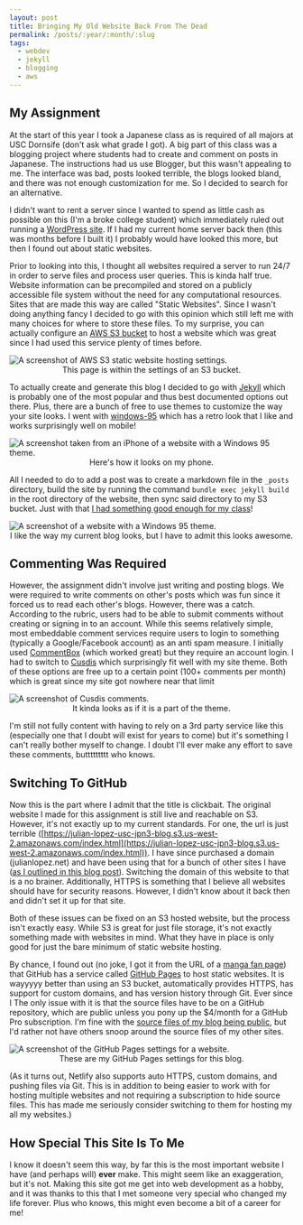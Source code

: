 ```yaml
---
layout: post
title: Bringing My Old Website Back From The Dead
permalink: /posts/:year/:month/:slug
tags:
  - webdev
  - jekyll
  - blogging
  - aws
---
```


## My Assignment

At the start of this year I took a Japanese class as is required of all majors at USC Dornsife (don't ask what grade I got). A big part of this class was a blogging project where students had to create and comment on posts in Japanese. The instructions had us use Blogger, but this wasn't appealing to me. The interface was bad, posts looked terrible, the blogs looked bland, and there was not enough customization for me. So I decided to search for an alternative.

I didn't want to rent a server since I wanted to spend as little cash as possible on this (I'm a broke college student) which immediately ruled out running a [WordPress site](https://wordpress.com). If I had my current home server back then (this was months before I built it) I probably would have looked this more, but then I found out about static websites. 

Prior to looking into this, I thought all websites required a server to run 24/7 in order to serve files and process user queries. This is kinda half true. Website information can be precompiled and stored on a publicly accessible file system without the need for any computational resources. Sites that are made this way are called "Static Websites". Since I wasn't doing anything fancy I decided to go with this opinion which still left me with many choices for where to store these files. To my surprise, you can actually configure an [AWS S3 bucket](https://docs.aws.amazon.com/AmazonS3/latest/userguide/WebsiteHosting.html) to host a website which was great since I had used this service plenty of times before.

<picture>
    <source srcset="https://ik.imagekit.io/jlo64/www_julianlopez_net/2023-12-9-Bringing-My-Old-Website-Back-From-The-Dead/_aws-static-settings_mh5-44oep.png?tr=w-720,f-webp," type="image/webp">
    <img src="https://ik.imagekit.io/jlo64/www_julianlopez_net/2023-12-9-Bringing-My-Old-Website-Back-From-The-Dead/_aws-static-settings_mh5-44oep.png?tr=w-480" alt="A screenshot of AWS S3 static website hosting settings." class="blog_image" title="A screenshot of AWS S3 static website hosting settings.">
    <figcaption style="text-align:center">This page is within the settings of an S3 bucket.</figcaption>
 </picture>

To actually create and generate this blog I decided to go with [Jekyll](https://jekyllrb.com/) which is probably one of the most popular and thus best documented options out there. Plus, there are a bunch of free to use themes to customize the way your site looks. I went with [windows-95](https://github.com/h01000110/windows-95) which has a retro look that I like and works surprisingly well on mobile!

<picture>
    <source srcset="https://ik.imagekit.io/jlo64/www_julianlopez_net/2023-12-9-Bringing-My-Old-Website-Back-From-The-Dead/_mobile-website_Oo7ad8a0Z.jpeg?tr=w-720,f-webp," type="image/webp">
    <img src="https://ik.imagekit.io/jlo64/www_julianlopez_net/2023-12-9-Bringing-My-Old-Website-Back-From-The-Dead/_mobile-website_Oo7ad8a0Z.jpeg?tr=w-480" alt="A screenshot taken from an iPhone of a website with a Windows 95 theme." class="blog_image" title="A screenshot taken from an iPhone of a website with a Windows 95 theme.">
    <figcaption style="text-align:center">Here's how it looks on my phone.</figcaption>
 </picture>

All I needed to do to add a post was to create a markdown file in the `_posts` directory, build the site by running the command `bundle exec jekyll build` in the root directory of the website, then sync said directory to my S3 bucket. Just with that [I had something good enough for my class](http://julian-lopez-usc-jpn3-blog.s3.us-west-2.amazonaws.com/index.html)!

<picture>
    <source srcset="https://ik.imagekit.io/jlo64/www_julianlopez_net/2023-12-9-Bringing-My-Old-Website-Back-From-The-Dead/_old_website_UhH4agVL2.png?tr=w-720,f-webp," type="image/webp">
    <img src="https://ik.imagekit.io/jlo64/www_julianlopez_net/2023-12-9-Bringing-My-Old-Website-Back-From-The-Dead/_old_website_UhH4agVL2.png?tr=w-480" alt="A screenshot of a website with a Windows 95 theme." class="blog_image" title="A screenshot of a website with a Windows 95 theme.">
    <figcaption style="text-align:center">I like the way my current blog looks, but I have to admit this looks awesome.</figcaption>
 </picture>

## Commenting Was Required

However, the assignment didn't involve just writing and posting blogs. We were required to write comments on other's posts which was fun since it forced us to read each other's blogs. However, there was a catch. According to the rubric, users had to be able to submit comments without creating or signing in to an account. While this seems relatively simple, most embeddable comment services require users to login to something (typically a Google/Facebook account) as an anti spam measure. I initially used [CommentBox](https://commentbox.io) (which worked great) but they require an account login. I had to switch to [Cusdis](https://cusdis.com/#pricing) which surprisingly fit well with my site theme. Both of these options are free up to a certain point (100+ comments per month) which is great since my site got nowhere near that limit

<picture>
    <source srcset="https://ik.imagekit.io/jlo64/www_julianlopez_net/2023-12-9-Bringing-My-Old-Website-Back-From-The-Dead/_comments_iR7CiP3wO.png?tr=w-720,f-webp," type="image/webp">
    <img src="https://ik.imagekit.io/jlo64/www_julianlopez_net/2023-12-9-Bringing-My-Old-Website-Back-From-The-Dead/_comments_iR7CiP3wO.png?tr=w-480" alt="A screenshot of Cusdis comments." class="blog_image" title="A screenshot of Cusdis comments.">
    <figcaption style="text-align:center">It kinda looks as if it is a part of the theme.</figcaption>
 </picture>

I'm still not fully content with having to rely on a 3rd party service like this (especially one that I doubt will exist for years to come) but it's something I can't really bother myself to change. I doubt I'll ever make any effort to save these comments, buttttttttt who knows.

## Switching To GitHub

Now this is the part where I admit that the title is clickbait. The original website I made for this assignment is still live and reachable on S3. However, it's not exactly up to my current standards. For one, the url is just terrible ([https://julian-lopez-usc-jpn3-blog.s3.us-west-2.amazonaws.com/index.html](https://julian-lopez-usc-jpn3-blog.s3.us-west-2.amazonaws.com/index.html)). I have since purchased a domain (julianlopez.net) and have been using that for a bunch of other sites I have ([as I outlined in this blog post](2023-11-20-setting-up-my-domain)). Switching the domain of this website to that is a no brainer. Additionally, HTTPS is something that I believe all websites should have for security reasons. However, I didn't know about it back then and didn't set it up for that site. 

Both of these issues can be fixed on an S3 hosted website, but the process isn't exactly easy. While S3 is great for just file storage, it's not exactly something made with websites in mind. What they have in place is only good for just the bare minimum of static website hosting.

By chance, I found out (no joke, I got it from the URL of a [manga fan page](https://hiatus-hiatus.github.io)) that GitHub has a service called [GitHub Pages](https://pages.github.com) to host static websites. It is wayyyyy better than using an S3 bucket, automatically provides HTTPS, has support for custom domains, and has version history through Git. Ever since I The only issue with it is that the source files have to be on a GitHub repository, which are public unless you pony up the $4/month for a GitHub Pro subscription. I'm fine with the [source files of my blog being public](https://github.com/JLO64/JLO64.github.io), but I'd rather not have others snoop around the source files of my other sites.

<picture>
    <source srcset="https://ik.imagekit.io/jlo64/www_julianlopez_net/2023-12-9-Bringing-My-Old-Website-Back-From-The-Dead/_github-pages_38keHiWpd.png?tr=w-720,f-webp," type="image/webp">
    <img src="https://ik.imagekit.io/jlo64/www_julianlopez_net/2023-12-9-Bringing-My-Old-Website-Back-From-The-Dead/_github-pages_38keHiWpd.png?tr=w-480" alt="A screenshot of the GitHub Pages settings for a website." class="blog_image" title="A screenshot of the GitHub Pages settings for a website.">
    <figcaption style="text-align:center">These are my GitHub Pages settings for this blog.</figcaption>
 </picture>

(As it turns out, Netlify also supports auto HTTPS, custom domains, and pushing files via Git. This is in addition to being easier to work with for hosting multiple websites and not requiring a subscription to hide source files. This has made me seriously consider switching to them for hosting my all my websites.)

## How Special This Site Is To Me

I know it doesn't seem this way, by far this is the most important website I have (and perhaps will) **ever** make. This might seem like an exaggeration, but it's not. Making this site got me get into web development as a hobby, and it was thanks to this that I met someone very special who changed my life forever. Plus who knows, this might even become a bit of a career for me!